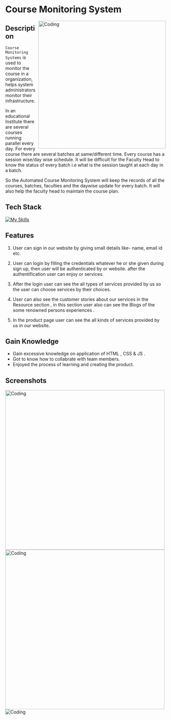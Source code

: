 # Course Monitoring System

<img align="right" alt="Coding" width="400" src="https://user-images.githubusercontent.com/76105799/193437482-ca30d43e-4da0-43d2-8123-97941007b6e1.png">

## Description

`Course Monitoring Systems` is used to monitor the course in a organization, helps system administrators monitor their infrastructure.

In an educational Institute there are several courses running parallel every day. For every course there are several batches at same/different time. Every course has a session wise/day wise schedule. It will be difficult for the Faculty Head to know the status of every batch i.e what is the session taught at each day in a batch.

So the Automated Course Monitoring System will keep the records of all the courses, batches, faculties and the daywise update for every batch. It will also help the faculty head to maintain the course plan.

## Tech Stack

[![My Skills](https://skillicons.dev/icons?i=java,spring,mysql,powershell,git,github)](http://sanajitjana.github.io/)

## Features

1. User can sign in our website by giving small details like- name, email id etc.

2. User can login by filling the credentials whatever he or she given during sign up, then user will be authenticated by or website. after the authentification user can enjoy or services.

3. After the login user can see the all types of services provided by us so the user can choose services by their choices.

4. User can also see the customer stories about our services in the Resource section , in this section user also can see the Blogs of the some renowned persons experiences .

5. In the product page user can see the all kinds of services provided by us in our website.

## Gain Knowledge

- Gain excessive knowledge on application of HTML , CSS & JS .
- Got to know how to collabrate with team members.
- Enjoyed the process of learning and creating the product.

## Screenshots

<img align="left" alt="Coding" width="500" src="https://user-images.githubusercontent.com/76105799/193437657-0ba75f8a-b89b-4407-88f8-43cd4e69fc40.png">

<img align="left" alt="Coding" width="500" src="https://user-images.githubusercontent.com/76105799/193437745-a92f7d7f-802d-4f61-9933-2a2e94e2123e.png">

<img align="left" alt="Coding" src="https://user-images.githubusercontent.com/76105799/193437820-57921009-d8ce-48b5-a9e3-2511413870ab.png">
